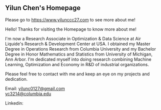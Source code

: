 ## Yilun Chen's Homepage

Please go to https://www.yilunccc27.com to see more about me!


Hello! Thanks for visiting the Homepage to know more about me!

I'm now a Research Associate in Optimization & Data Science at Air Liquide's Research & Development Center at USA. I obtained my Master Degree in Operations Research from Columbia University and my Bachelor Degree in Honor Mathematics and Statistics from University of Michigan, Ann Arbor. I'm dedicated myself into doing research combining Machine Learning, Optimization and Economy in R&D of industrial organizations.



 Please feel free to contact with me and keep an eye on my projects and dedication.


 Email: yilunc0127@gmail.com  
        yc3214@columbia.edu

 Linkedin:
